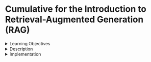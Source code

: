 # Cumulative for the Introduction to Retrieval-Augmented Generation (RAG)



<details><summary>Learning Objectives</summary>

# Learning Objectives for the Introduction to Retrieval-Augmented Generation (RAG) topic.

### Learning Objectives

After completing this module, associates should be able to:
- Understand the architecture of a RAG
- Use the main components of a RAG
</details>
<details><summary>Description</summary>

# Description of the Introduction to Retrieval-Augmented Generation (RAG) topic.

### Introduction to Retrieval-Augmented Generation (RAG)
RAG serves as a method to enhance LLM understanding by incorporating supplementary data, frequently of a private or real-time nature.

While LLMs possess the ability to analyze diverse subjects, their comprehension is confined to publicly available information up to a certain training point. To develop AI applications capable of reasoning about confidential or post-cutoff-date data, it becomes imperative to enrich the model's knowledge with the requisite information. This act of retrieving pertinent data and seamlessly integrating it into the model prompt is termed as Retrieval Augmented Generation (RAG).
</details>
<details><summary>Implementation</summary> 

# Implementation for the Introduction to Retrieval-Augmented Generation (RAG) topic

### Introduction to Retrieval-Augmented Generation (RAG)
A standard RAG application comprises two primary elements:

Indexing: a pipeline for ingesting data from a source and indexing it, typically performed offline.

Data Retrieval and Generation: the functional RAG process, where, during runtime, the user query is taken, and the pertinent data is extracted from the index, then forwarded to the model.

The most prevalent complete sequence from original data to response appears as follows:

Indexing:
1. Initially, data loading is required. DocumentLoaders are employed for this purpose.
2. Split: Text splitters divide extensive documents into smaller segments. This proves beneficial for both data indexing and model input, as searching and processing large segments can be challenging within a model's finite context window.
3. Store: A designated location is essential for storing and indexing the segmented data to facilitate future searches. This is commonly achieved using a VectorStore and an Embeddings model.

Retrieval and generation:

4. Retrieve: When presented with a user input, the relevant segments are fetched from storage utilizing a Retriever.
5. Generate: A ChatModel / LLM generates a response using a prompt that encompasses the question and the retrieved data.
</details>
